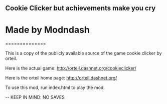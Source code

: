 ## Cookie Clicker but achievements make you cry
# Made by Modndash
==============

This is a copy of the publicly available source of the game cookie clicker by orteil.  

Here is the actual game:
http://orteil.dashnet.org/cookieclicker/

Here is the orteil home page:
http://orteil.dashnet.org/

To use this mod, run index.html to play the mod.

-- KEEP IN MIND: NO SAVES
